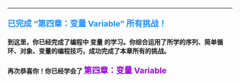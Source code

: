 ----------

#### <font color=#1E90FF size=4>**已完成 “第四章：变量 Variable” 所有挑战！**</font>



#### 到这里，你已经完成了编程中 **变量** 的学习。你综合运用了所学的序列、简单循环、对象、变量的编程技巧，成功完成了本章所有的挑战。
#### 再次恭喜你！你已经学会了 <font color=#9400D3 size=4>**第四章：变量 Variable**</font>